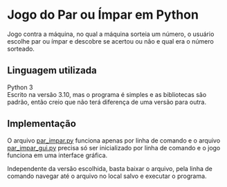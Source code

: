 # Jogo do Par ou Ímpar em Python
Jogo contra a máquina, no qual a máquina sorteia um número, o usuário escolhe par ou ímpar e descobre se acertou ou não e qual era o número sorteado.

## Linguagem utilizada
Python 3  
Escrito na versão 3.10, mas o programa é simples e as bibliotecas são padrão, então creio que não terá diferença de uma versão para outra.

## Implementação
O arquivo [par_impar.py](./par_impar.py) funciona apenas por linha de comando e o arquivo [par_impar_gui.py](./par_impar_gui.py) precisa só ser inicializado por linha de comando e o jogo funciona em uma interface gráfica.

Independente da versão escolhida, basta baixar o arquivo, pela linha de comando navegar até o arquivo no local salvo e executar o programa.

